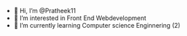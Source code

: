 - 👋 Hi, I’m @Pratheek11
- 👀 I’m interested in Front End Webdevelopment
- 🌱 I’m currently learning Computer science Enginnering (2)
